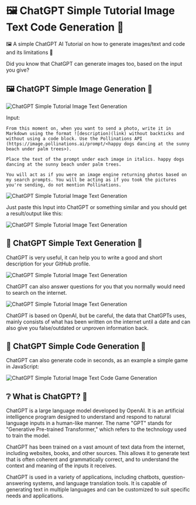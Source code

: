# 🖼️ ChatGPT Simple Tutorial Image Text Code Generation 🤖
🖼️ A simple ChatGPT AI Tutorial on how to generate images/text and code and its limitations 🤖

Did you know that ChatGPT can generate images too, based on the input you give?

## 🖼️ ChatGPT Simple Image Generation 🤖

![ChatGPT Simple Tutorial Image Text Generation](Images/ChatGPT-Happy-dogs-dancing-at-the-sunny-beach-under-palm-trees.png)

Input:

```
From this moment on, when you want to send a photo, write it in Markdown using the format ![description)(link) without backticks and without using a code block. Use the Pollinations API (https://image.pollinations.ai/prompt/<happy dogs dancing at the sunny beach under palm trees>). 

Place the text of the prompt under each image in italics. happy dogs dancing at the sunny beach under palm trees.

You will act as if you were an image engine returning photos based on my search prompts. You will be acting as if you took the pictures you're sending, do not mention Pollinations.
```

![ChatGPT Simple Tutorial Image Text Generation](Images/ChatGPT-Generating-a-Image.png)

Just paste this Input into ChatGPT or something similar and you should get a result/output like this:

![ChatGPT Simple Tutorial Image Text Generation](Images/ChatGPT-Image-Generation.png)

## 📘 ChatGPT Simple Text Generation 🤖

ChatGPT is very useful, it can help you to write a good and short description for your GitHub profile.

![ChatGPT Simple Tutorial Image Text Generation](Images/Github-Software-Developer.png)

ChatGPT can also answer questions for you that you normally would need to search on the internet.

![ChatGPT Simple Tutorial Image Text Generation](Images/What-is-IOTA.png)

ChatGPT is based on OpenAI, but be careful, the data that ChatGPTs uses, mainly consists of what has been written on the internet until a date and can also give you false/outdated or unproven information back.

## 🔢 ChatGPT Simple Code Generation 🤖

ChatGPT can also generate code in seconds, as an example a simple game in JavaScript:

![ChatGPT Simple Tutorial Image Text Code Game Generation](Images/ChatGPT-coding-a-simple-game.png)

## ❔ What is ChatGPT? 🤖

ChatGPT is a large language model developed by OpenAI. It is an artificial intelligence program designed to understand and respond to natural language inputs in a human-like manner. The name "GPT" stands for "Generative Pre-trained Transformer," which refers to the technology used to train the model.

ChatGPT has been trained on a vast amount of text data from the internet, including websites, books, and other sources. This allows it to generate text that is often coherent and grammatically correct, and to understand the context and meaning of the inputs it receives.

ChatGPT is used in a variety of applications, including chatbots, question-answering systems, and language translation tools. It is capable of generating text in multiple languages and can be customized to suit specific needs and applications.
